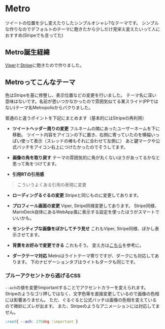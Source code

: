# Metro
ツイートの位置を少し変えたりしたシンプルオシャレ?なテーマです。
シンプルな作りなのでデフォルトのテーマに飽きたから少しだけ見栄え変えたいって人におすすめ(Stripeでも言ってた)

## Metro誕生経緯
[Viper](https://github.com/nabetako21/DeckTheme/blob/main/Viper/Viper.md)と[Stripe](https://github.com/nabetako21/DeckTheme/blob/main/Stripe/Stripe.md)に飽きたので作りました。

## Metroってこんなテーマ
色はStripeを基に修整し、表示位置などの変更を行いました。
テーマ名に深い意味はないです。名前が思いつかなかったので雰囲気似てる某スライド(PPではない)テーマ名Metropolisからパクりました。

普通のと違うポイントを下記にまとめます（基本的にはStripeの再利用）

* **ツイートヘッダー周りの変更**
フルネームの隣にあったユーザーネームを下に移動。
ツイート内容をアイコンの下に置き、右側に寄っていたのを横幅いっぱい使って表示（スレッドの棒もそれに合わせて左側に）
あと鍵マークや公式バッチをアイコン右上につけたかったのでそうしてます。

* **画像の角を取り戻す**
テーマの雰囲気的に角が丸くないほうがあってるかなと思って角をつけてます。

* **引用RTの引用感**
> こういうよくある引用の表現に変更

* **ローディングるぐるの変更**
Stripeと同じものに変更してあります。

* **プロフィール画面の変更**
Viper, Stripe同様変更してあります。
Stripe同様、MarinDeck自体にあるWebApp風に表示する設定を使ったほうがスマートでいいかも。

* **センシティブな画像をぼかしてチラ見せ**
これもViper, Stripe同様、ぼかし表示させてます。

* **背景をお好みで変更できる**
これもそう。
変え方は[こちら](https://github.com/nabetako21/DeckTheme#%E6%8B%A1%E5%BC%B5css)を参考に。

* **ダークテーマ対応**
Metroはライトテーマ寄りですが、ダークにも対応してあります。
下のナビゲーションタブはライトもダークも同じです。

### ブルーアクセントから逃げるCSS
`--ach`の値を変更!importantすることでアクセントカラーを変えられます。
Stripeのようなゴリ押しではなく、文字色等を直接変更しているので画像の色相には影響ありません。
ただ、ぐるぐると公式バッチは画像の色相を変えているので微妙にズレが出ます。
また、Stripeのようなアニメーションには対応してません。
```CSS
:root{ --ach: 275deg !important }
```
```CSS
